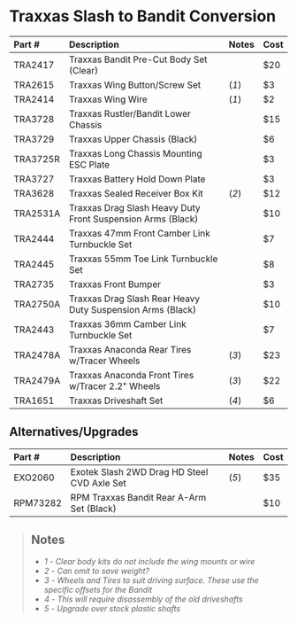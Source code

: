 # Traxxas Slash to Bandit Conversion

| Part #   | Description                                                 | Notes | Cost |
| :------- | :---------------------------------------------------------- | :---- | :--- |
| TRA2417  | Traxxas Bandit Pre-Cut Body Set (Clear)                     |       | $20  |
| TRA2615  | Traxxas Wing Button/Screw Set                               | (_1_) | $3   |
| TRA2414  | Traxxas Wing Wire                                           | (_1_) | $2   |
| TRA3728  | Traxxas Rustler/Bandit Lower Chassis                        |       | $15  |
| TRA3729  | Traxxas Upper Chassis (Black)                               |       | $6   |
| TRA3725R | Traxxas Long Chassis Mounting ESC Plate                     |       | $3   |
| TRA3727  | Traxxas Battery Hold Down Plate                             |       | $3   |
| TRA3628  | Traxxas Sealed Receiver Box Kit                             | (_2_) | $12  |
| TRA2531A | Traxxas Drag Slash Heavy Duty Front Suspension Arms (Black) |       | $10  |
| TRA2444  | Traxxas 47mm Front Camber Link Turnbuckle Set               |       | $7   |
| TRA2445  | Traxxas 55mm Toe Link Turnbuckle Set                        |       | $8   |
| TRA2735  | Traxxas Front Bumper                                        |       | $3   |
| TRA2750A | Traxxas Drag Slash Rear Heavy Duty Suspension Arms (Black)  |       | $10  |
| TRA2443  | Traxxas 36mm Camber Link Turnbuckle Set                     |       | $7   |
| TRA2478A | Traxxas Anaconda Rear Tires w/Tracer Wheels                 | (_3_) | $23  |
| TRA2479A | Traxxas Anaconda Front Tires w/Tracer 2.2" Wheels           | (_3_) | $22  |
| TRA1651  | Traxxas Driveshaft Set                                      | (_4_) | $6   |

## Alternatives/Upgrades

| Part #   | Description                                 | Notes | Cost |
| :------- | :------------------------------------------ | :---- | :--- |
| EXO2060  | Exotek Slash 2WD Drag HD Steel CVD Axle Set | (_5_) | $35  |
| RPM73282 | RPM Traxxas Bandit Rear A-Arm Set (Black)   |       | $10  |

> ## Notes
>
> -   _1_ - _Clear body kits do not include the wing mounts or wire_
> -   _2_ - _Can omit to save weight?_
> -   _3_ - _Wheels and Tires to suit driving surface. These use the specific offsets for the Bandit_
> -   _4_ - _This will require disassembly of the old driveshafts_
> -   _5_ - _Upgrade over stock plastic shafts_
